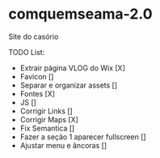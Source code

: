 # comquemseama-2.0
Site do casório


TODO List:

 - Extrair página VLOG do Wix [X]
 - Favicon []
 - Separar e organizar assets []
 - Fontes [X]
 - JS []
 - Corrigir Links []
 - Corrigir Maps [X]
 - Fix Semantica []
 - Fazer a seção 1 aparecer fullscreen []
 - Ajustar menu e âncoras []